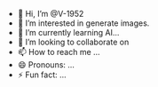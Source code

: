 - 👋 Hi, I’m @V-1952
- 👀 I’m interested in generate images.
- 🌱 I’m currently learning AI...
- 💞️ I’m looking to collaborate on 
- 📫 How to reach me ...
- 😄 Pronouns: ...
- ⚡ Fun fact: ...

<!---
V-1952/V-1952 is a ✨ special ✨ repository because its `README.md` (this file) appears on your GitHub profile.
You can click the Preview link to take a look at your changes.
--->
